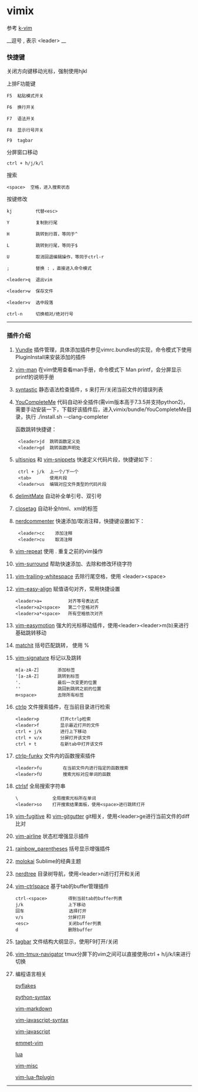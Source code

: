 # vimix

 参考 [k-vim](https://github.com/wklken/k-vim)

 __逗号 , 表示 <leader\> __

### 快捷键

关闭方向键移动光标，强制使用hjkl

上排F功能键

	F5  粘贴模式开关

	F6  换行开关

	F7  语法开关

	F8  显示行号开关

	F9  tagbar

分屏窗口移动

	ctrl + h/j/k/l

搜索

 	<space>  空格，进入搜索状态

按键修改

	kj         代替<esc>

 	Y	       复制到行尾

 	H          跳转到行首，等同于^

 	L          跳转到行尾，等同于$

 	U          取消回退编辑操作，等同于ctrl-r

 	;          替换 : ，直接进入命令模式

 	<leader>q  退出vim

 	<leader>w  保存文件

 	<leader>v  选中段落

 	ctrl-n     切换相对/绝对行号

---

### 插件介绍

1. [Vundle](https://github.com/VundleVim/Vundle.vim)
	插件管理，具体添加插件参见vimrc.bundles的实现，命令模式下使用PluginInstall来安装添加的插件

2. [vim-man](https://github.com/vim-utils/vim-man)
	在vim使用查看man手册，命令模式下 Man printf，会分屏显示printf的说明手册

3. [syntastic](https://github.com/scrooloose/syntastic)
	静态语法检查插件，<leader>s 来打开/关闭当前文件的错误列表

4. [YouCompleteMe](https://github.com/Valloric/YouCompleteMe)
	代码自动补全插件(需vim版本高于7.3.5并支持python2)，需要手动安装一下，下载好该插件后，进入vimix/bundle/YouCompleteMe目录，执行 ./install.sh --clang-completer

	函数跳转快捷键：

		<leader>jd  跳转函数定义处
		<leader>gd  跳转函数声明处

5. [ultisnips](https://github.com/SirVer/ultisnips) 和 [vim-snippets](https://github.com/honza/vim-snippets)
	快速定义代码片段，快捷键如下：

		ctrl + j/k  上一个/下一个
		<tab>       使用片段
		<leader>us  编辑对应文件类型的代码片段

6. [delimitMate](https://github.com/Raimondi/delimitMate)
	自动补全单引号、双引号

7. [closetag](https://github.com/docunext/closetag.vim)
	自动补全html、xml的标签

8. [nerdcommenter](https://github.com/scrooloose/nerdcommenter)
	快速添加/取消注释，快捷键设置如下：

		<leader>cc    添加注释
		<leader>cu    取消注释

9. [vim-repeat](https://github.com/tpope/vim-repeat)
	使用 . 重复之前的vim操作

10. [vim-surround](https://github.com/tpope/vim-surround)
	帮助快速添加、去除和修改环绕字符

11. [vim-trailing-whitespace](https://github.com/bronson/vim-trailing-whitespace)
	去除行尾空格，使用 <leader\><space\>

12. [vim-easy-align](https://github.com/junegunn/vim-easy-align)
	赋值语句对齐，常用快捷设置

		<leader>a=		    对齐等号表达式
		<leader>a2<space>  	第二个空格对齐
		<leader>a*<space>  	所有空格依次对齐

13. [vim-easymotion](https://github.com/easymotion/vim-easymotion)
	强大的光标移动插件，使用<leader\><leader\>m(b)来进行基础跳转移动

14. [matchit](https://github.com/vim-scripts/matchit.zip)
	括号匹配跳转， 使用 %

15. [vim-signature](https://github.com/kshenoy/vim-signature)
	标记以及跳转

		m[a-zA-Z]		添加标签
		'[a-zA-Z]       跳转到标签
		'.				最后一次变更的位置
		''				跳回到跳转之前的位置
		m<space>        去除所有标签

16. [ctrlp](https://github.com/kien/ctrlp.vim)
	文件搜索插件，在当前目录进行检索

		<leader>p        打开ctrlp检索
		<leader>f        显示最近打开的文件
		ctrl + j/k       进行上下移动
		ctrl + v/x       分屏打开该文件
		ctrl + t         在新tab中打开该文件

17. [ctrlp-funky](https://github.com/tacahiroy/ctrlp-funky)
	文件内的函数搜索插件

		<leader>fu        在当前文件内进行指定的函数搜索
		<leader>fU        搜索光标对应单词的函数

18. [ctrlsf](https://github.com/dyng/ctrlsf.vim)
	全局搜索字符串

		\			  全局搜索光标所在单词
		<leader>so    打开搜索结果面板，使用<space>进行跳转打开

19. [vim-fugitive](https://github.com/tpope/vim-fugitive) 和 [vim-gitgutter](https://github.com/airblade/vim-gitgutter)
	git相关，使用<leader\>ge进行当前文件的diff比对

20. [vim-airline](https://github.com/bling/vim-airline)
	状态栏增强显示插件

21. [rainbow_parentheses](https://github.com/kien/rainbow_parentheses.vim)
	括号显示增强插件

22. [molokai](https://github.com/tomasr/molokai)
	Sublime的经典主题

23. [nerdtree](https://github.com/scrooloose/nerdtree)
	目录树导航，使用<leader\>n进行打开和关闭

24. [vim-ctrlspace](https://github.com/szw/vim-ctrlspace)
	基于tab的buffer管理插件

		ctrl-<space>		得到当前tab的buffer列表
		j/k                 上下移动
		回车                 选择打开
		v/s                 分屏打开
		<esc>               关闭buffer列表
		d                   删除buffer

25. [tagbar](https://github.com/majutsushi/tagbar)
	文件结构大纲显示，使用F9打开/关闭

26. [vim-tmux-navigator](https://github.com/christoomey/vim-tmux-navigator)
	tmux分屏下的vim之间可以直接使用ctrl + h/j/k/l来进行切换

26. 编程语言相关

	[pyflakes](https://github.com/kevinw/pyflakes-vim)

	[python-syntax](https://github.com/hdima/python-syntax)

	[vim-markdown](https://github.com/tpope/vim-markdown)

	[vim-javascript-syntax](https://github.com/jelera/vim-javascript-syntax)

	[vim-javascript](https://github.com/pangloss/vim-javascript)

	[emmet-vim](https://github.com/mattn/emmet-vim)

	[lua](https://github.com/vim-scripts/lua.vim)

	[vim-misc](https://github.com/xolox/vim-misc)

	[vim-lua-ftplugin](https://github.com/xolox/vim-lua-ftplugin)

---